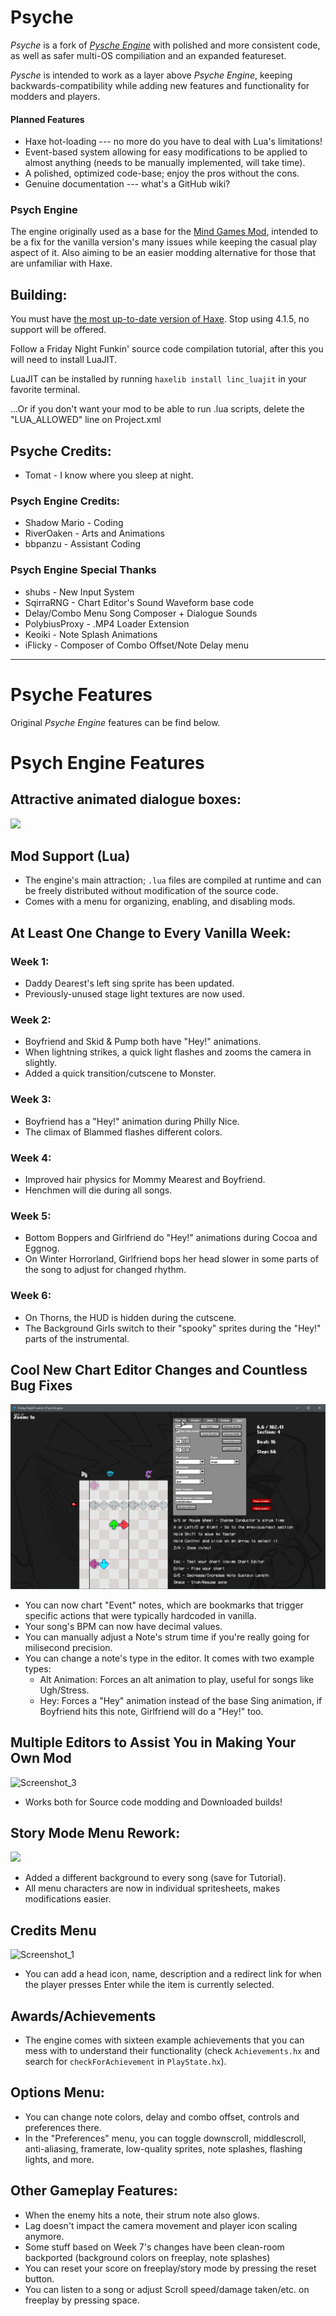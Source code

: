 # Psyche
_Psyche_ is a fork of [_Pysche Engine_](https://github.com/ShadowMario/FNF-PsychEngine) with polished and more consistent code, as well as safer multi-OS compiliation and an expanded featureset.

_Pysche_ is intended to work as a layer above _Psyche Engine_, keeping backwards-compatibility while adding new features and functionality for modders and players.

#### Planned Features
* Haxe hot-loading --- no more do you have to deal with Lua's limitations!
* Event-based system allowing for easy modifications to be applied to almost anything (needs to be manually implemented, will take time).
* A polished, optimized code-base; enjoy the pros without the cons.
* Genuine documentation --- what's a GitHub wiki?

### Psych Engine
The engine originally used as a base for the [Mind Games Mod](https://gamebanana.com/mods/301107), intended to be a fix for the vanilla version's many issues while keeping the casual play aspect of it. Also aiming to be an easier modding alternative for those that are unfamiliar with Haxe.

## Building:
You must have [the most up-to-date version of Haxe](https://haxe.org/download/). Stop using 4.1.5, no support will be offered.

<!-- TODO: Abolish this God-forsaken library!! -->
Follow a Friday Night Funkin' source code compilation tutorial, after this you will need to install LuaJIT.

LuaJIT can be installed by running `haxelib install linc_luajit` in your favorite terminal.

<!-- TODO: Conditionals, pl0x -->
...Or if you don't want your mod to be able to run .lua scripts, delete the "LUA_ALLOWED" line on Project.xml

## Psyche Credits:
* Tomat - I know where you sleep at night.

### Psych Engine Credits:
* Shadow Mario - Coding
* RiverOaken - Arts and Animations
* bbpanzu - Assistant Coding

### Psych Engine Special Thanks
* shubs - New Input System
* SqirraRNG - Chart Editor's Sound Waveform base code
* Delay/Combo Menu Song Composer + Dialogue Sounds
* PolybiusProxy - .MP4 Loader Extension
* Keoiki - Note Splash Animations
* iFlicky - Composer of Combo Offset/Note Delay menu
_____________________________________

# Psyche Features
Original _Psyche Engine_ features can be find below.

# Psych Engine Features

## Attractive animated dialogue boxes:
![](https://user-images.githubusercontent.com/44785097/127706669-71cd5cdb-5c2a-4ecc-871b-98a276ae8070.gif)


## Mod Support (Lua)
* The engine's main attraction; `.lua` files are compiled at runtime and can be freely distributed without modification of the source code.
* Comes with a menu for organizing, enabling, and disabling mods. 


## At Least One Change to Every Vanilla Week:
### Week 1:
  * Daddy Dearest's left sing sprite has been updated.
  * Previously-unused stage light textures are now used.

### Week 2:
  * Boyfriend and Skid & Pump both have "Hey!" animations.
  * When lightning strikes, a quick light flashes and zooms the camera in slightly.
  * Added a quick transition/cutscene to Monster.

### Week 3:
  * Boyfriend has a "Hey!" animation during Philly Nice.
  * The climax of Blammed flashes different colors.

### Week 4:
  * Improved hair physics for Mommy Mearest and Boyfriend.
  * Henchmen will die during all songs.

### Week 5:
  * Bottom Boppers and Girlfriend do "Hey!" animations during Cocoa and Eggnog.
  * On Winter Horrorland, Girlfriend bops her head slower in some parts of the song to adjust for changed rhythm.

### Week 6:
  * On Thorns, the HUD is hidden during the cutscene.
  * The Background Girls switch to their "spooky" sprites during the "Hey!" parts of the instrumental.

## Cool New Chart Editor Changes and Countless Bug Fixes
![](https://github.com/ShadowMario/FNF-PsychEngine/blob/main/docs/img/chart.png?raw=true)
* You can now chart "Event" notes, which are bookmarks that trigger specific actions that were typically hardcoded in vanilla.
* Your song's BPM can now have decimal values.
* You can manually adjust a Note's strum time if you're really going for milisecond precision.
* You can change a note's type in the editor. It comes with two example types:
  * Alt Animation: Forces an alt animation to play, useful for songs like Ugh/Stress.
  * Hey: Forces a "Hey" animation instead of the base Sing animation, if Boyfriend hits this note, Girlfriend will do a "Hey!" too.

## Multiple Editors to Assist You in Making Your Own Mod
![Screenshot_3](https://user-images.githubusercontent.com/44785097/144629914-1fe55999-2f18-4cc1-bc70-afe616d74ae5.png)
* Works both for Source code modding and Downloaded builds!

## Story Mode Menu Rework:
![](https://i.imgur.com/UB2EKpV.png)
* Added a different background to every song (save for Tutorial).
* All menu characters are now in individual spritesheets, makes modifications easier.

## Credits Menu
![Screenshot_1](https://user-images.githubusercontent.com/44785097/144632635-f263fb22-b879-4d6b-96d6-865e9562b907.png)
* You can add a head icon, name, description and a redirect link for when the player presses Enter while the item is currently selected.

## Awards/Achievements
* The engine comes with sixteen example achievements that you can mess with to understand their functionality (check `Achievements.hx` and search for `checkForAchievement` in `PlayState.hx`).

## Options Menu:
* You can change note colors, delay and combo offset, controls and preferences there.
 * In the "Preferences" menu, you can toggle downscroll, middlescroll, anti-aliasing, framerate, low-quality sprites, note splashes, flashing lights, and more.

## Other Gameplay Features:
* When the enemy hits a note, their strum note also glows.
* Lag doesn't impact the camera movement and player icon scaling anymore.
* Some stuff based on Week 7's changes have been clean-room backported (background colors on freeplay, note splashes)
* You can reset your score on freeplay/story mode by pressing the reset button.
* You can listen to a song or adjust Scroll speed/damage taken/etc. on freeplay by pressing space.
